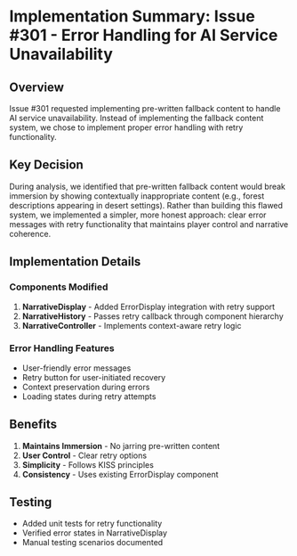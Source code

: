 # Implementation Summary: Issue #301 - Error Handling for AI Service Unavailability

## Overview
Issue #301 requested implementing pre-written fallback content to handle AI service unavailability. Instead of implementing the fallback content system, we chose to implement proper error handling with retry functionality.

## Key Decision
During analysis, we identified that pre-written fallback content would break immersion by showing contextually inappropriate content (e.g., forest descriptions appearing in desert settings). Rather than building this flawed system, we implemented a simpler, more honest approach: clear error messages with retry functionality that maintains player control and narrative coherence.

## Implementation Details

### Components Modified
1. **NarrativeDisplay** - Added ErrorDisplay integration with retry support
2. **NarrativeHistory** - Passes retry callback through component hierarchy
3. **NarrativeController** - Implements context-aware retry logic

### Error Handling Features
- User-friendly error messages
- Retry button for user-initiated recovery
- Context preservation during errors
- Loading states during retry attempts

## Benefits
1. **Maintains Immersion** - No jarring pre-written content
2. **User Control** - Clear retry options
3. **Simplicity** - Follows KISS principles
4. **Consistency** - Uses existing ErrorDisplay component

## Testing
- Added unit tests for retry functionality
- Verified error states in NarrativeDisplay
- Manual testing scenarios documented